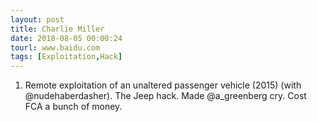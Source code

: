 ```yaml
---
layout: post
title: Charlie Miller
date: 2018-08-05 00:00:24
tourl: www.baidu.com
tags: [Exploitation,Hack]
---
```

1.  Remote exploitation of an unaltered passenger vehicle (2015) (with @nudehaberdasher).  The Jeep hack.  Made @a_greenberg cry.  Cost FCA a bunch of money.